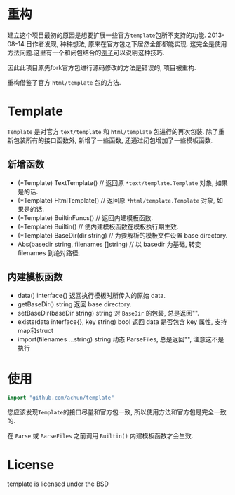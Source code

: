 # 重构

建立这个项目最初的原因是想要扩展一些官方`template`包所不支持的功能.
2013-08-14 日作者发现, 种种想法, 原来在官方包之下居然全部都能实现. 这完全是使用方法问题.这里有一个和闭包结合的[例子](http://play.golang.org/p/Fil_Vi2ZhU)可以说明这种技巧.

因此此项目原先fork官方包进行源码修改的方法是错误的, 项目被重构.

重构借鉴了官方 `html/template` 包的方法.


# Template

`Template` 是对官方 `text/template` 和 `html/template` 包进行的再次包装.
除了重新包装所有的接口函数外, 新增了一些函数, 还通过闭包增加了一些模板函数.


新增函数
--------

* (*Template) TextTemplate() // 返回原 `*text/template.Template` 对象, 如果是的话.
* (*Template) HtmlTemplate() // 返回原 `*html/template.Template` 对象, 如果是的话.
* (*Template) BuiltinFuncs() // 返回内建模板函数.
* (*Template) Builtin() // 使内建模板函数在模板执行期生效.
* (*Template) BaseDir(dir string) // 为要解析的模板文件设置 base directory.
* Abs(basedir string, filenames []string) // 以 basedir 为基础, 转变 filenames 到绝对路径.

内建模板函数
------------

* data() interface{} 返回执行模板时所传入的原始 data.
* getBaseDir() string 返回 base directory.
* setBaseDir(baseDir string) string 对 `BaseDir` 的包装, 总是返回"".
* exists(data interface{}, key string) bool 返回 data 是否包含 key 属性, 支持map和struct
* import(filenames ...string) string 动态 ParseFiles, 总是返回"", 注意这不是执行

# 使用

```go
import "github.com/achun/template"
```

您应该发现`Template`的接口尽量和官方包一致, 所以使用方法和官方包是完全一致的.

在 `Parse` 或 `ParseFiles` 之前调用 `Builtin()` 内建模板函数才会生效.


License
=======
template is licensed under the BSD